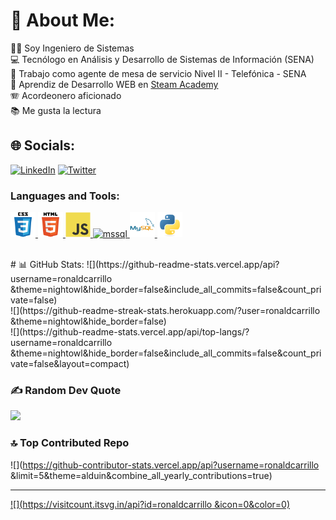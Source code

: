 # 💫 About Me:
🧑‍💻 Soy Ingeniero de Sistemas<br>💻 Tecnólogo en Análisis y Desarrollo de Sistemas de Información (SENA)<br>🌱 Trabajo como agente de mesa de servicio Nivel II - Telefónica - SENA<br>👯 Aprendiz de Desarrollo WEB en [Steam Academy](https://www.steamacademy.com.co/)<br>🪗 Acordeonero aficionado<br>📚 Me gusta la lectura


## 🌐 Socials:
[![LinkedIn](https://img.shields.io/badge/LinkedIn-%230077B5.svg?logo=linkedin&logoColor=white)](https://www.linkedin.com/in/ronald-carrillo-839555106/) [![Twitter](https://img.shields.io/badge/Twitter-%231DA1F2.svg?logo=Twitter&logoColor=white)](https://twitter.com/@ronald_carrillo) 
<br>
<h3 align="left">Languages and Tools:</h3>
<p align="left"> <a href="https://www.w3schools.com/css/" target="_blank" rel="noreferrer"> <img src="https://raw.githubusercontent.com/devicons/devicon/master/icons/css3/css3-original-wordmark.svg" alt="css3" width="40" height="40"/> </a> <a href="https://www.w3.org/html/" target="_blank" rel="noreferrer"> <img src="https://raw.githubusercontent.com/devicons/devicon/master/icons/html5/html5-original-wordmark.svg" alt="html5" width="40" height="40"/> </a> <a href="https://developer.mozilla.org/en-US/docs/Web/JavaScript" target="_blank" rel="noreferrer"> <img src="https://raw.githubusercontent.com/devicons/devicon/master/icons/javascript/javascript-original.svg" alt="javascript" width="40" height="40"/> </a> <a href="https://www.microsoft.com/en-us/sql-server" target="_blank" rel="noreferrer"> <img src="https://seeklogo.com/images/M/microsoft-sql-server-logo-96AF49E2B3-seeklogo.com.png" alt="mssql" width="40" height="40"/> </a> <a href="https://www.mysql.com/" target="_blank" rel="noreferrer"> <img src="https://raw.githubusercontent.com/devicons/devicon/master/icons/mysql/mysql-original-wordmark.svg" alt="mysql" width="40" height="40"/> </a> <a href="https://www.python.org" target="_blank" rel="noreferrer"> <img src="https://raw.githubusercontent.com/devicons/devicon/master/icons/python/python-original.svg" alt="python" width="40" height="40"/> </a> </p>
<br>
# 📊 GitHub Stats:
![](https://github-readme-stats.vercel.app/api?username=ronaldcarrillo &theme=nightowl&hide_border=false&include_all_commits=false&count_private=false)<br/>
![](https://github-readme-streak-stats.herokuapp.com/?user=ronaldcarrillo &theme=nightowl&hide_border=false)<br/>
![](https://github-readme-stats.vercel.app/api/top-langs/?username=ronaldcarrillo &theme=nightowl&hide_border=false&include_all_commits=false&count_private=false&layout=compact)

### ✍️ Random Dev Quote
![](https://quotes-github-readme.vercel.app/api?type=horizontal&theme=merko)

### 🔝 Top Contributed Repo
![](https://github-contributor-stats.vercel.app/api?username=ronaldcarrillo &limit=5&theme=alduin&combine_all_yearly_contributions=true)

---
[![](https://visitcount.itsvg.in/api?id=ronaldcarrillo &icon=0&color=0)](https://visitcount.itsvg.in)

<!-- Proudly created with GPRM ( https://gprm.itsvg.in ) -->
